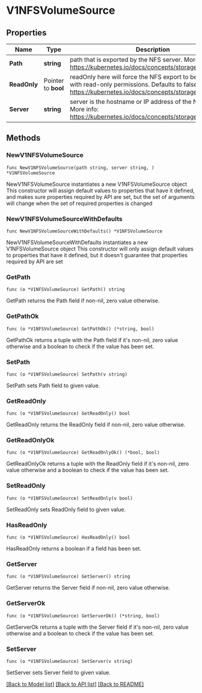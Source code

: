 # V1NFSVolumeSource

## Properties

Name | Type | Description | Notes
------------ | ------------- | ------------- | -------------
**Path** | **string** | path that is exported by the NFS server. More info: https://kubernetes.io/docs/concepts/storage/volumes#nfs | 
**ReadOnly** | Pointer to **bool** | readOnly here will force the NFS export to be mounted with read-only permissions. Defaults to false. More info: https://kubernetes.io/docs/concepts/storage/volumes#nfs | [optional] 
**Server** | **string** | server is the hostname or IP address of the NFS server. More info: https://kubernetes.io/docs/concepts/storage/volumes#nfs | 

## Methods

### NewV1NFSVolumeSource

`func NewV1NFSVolumeSource(path string, server string, ) *V1NFSVolumeSource`

NewV1NFSVolumeSource instantiates a new V1NFSVolumeSource object
This constructor will assign default values to properties that have it defined,
and makes sure properties required by API are set, but the set of arguments
will change when the set of required properties is changed

### NewV1NFSVolumeSourceWithDefaults

`func NewV1NFSVolumeSourceWithDefaults() *V1NFSVolumeSource`

NewV1NFSVolumeSourceWithDefaults instantiates a new V1NFSVolumeSource object
This constructor will only assign default values to properties that have it defined,
but it doesn't guarantee that properties required by API are set

### GetPath

`func (o *V1NFSVolumeSource) GetPath() string`

GetPath returns the Path field if non-nil, zero value otherwise.

### GetPathOk

`func (o *V1NFSVolumeSource) GetPathOk() (*string, bool)`

GetPathOk returns a tuple with the Path field if it's non-nil, zero value otherwise
and a boolean to check if the value has been set.

### SetPath

`func (o *V1NFSVolumeSource) SetPath(v string)`

SetPath sets Path field to given value.


### GetReadOnly

`func (o *V1NFSVolumeSource) GetReadOnly() bool`

GetReadOnly returns the ReadOnly field if non-nil, zero value otherwise.

### GetReadOnlyOk

`func (o *V1NFSVolumeSource) GetReadOnlyOk() (*bool, bool)`

GetReadOnlyOk returns a tuple with the ReadOnly field if it's non-nil, zero value otherwise
and a boolean to check if the value has been set.

### SetReadOnly

`func (o *V1NFSVolumeSource) SetReadOnly(v bool)`

SetReadOnly sets ReadOnly field to given value.

### HasReadOnly

`func (o *V1NFSVolumeSource) HasReadOnly() bool`

HasReadOnly returns a boolean if a field has been set.

### GetServer

`func (o *V1NFSVolumeSource) GetServer() string`

GetServer returns the Server field if non-nil, zero value otherwise.

### GetServerOk

`func (o *V1NFSVolumeSource) GetServerOk() (*string, bool)`

GetServerOk returns a tuple with the Server field if it's non-nil, zero value otherwise
and a boolean to check if the value has been set.

### SetServer

`func (o *V1NFSVolumeSource) SetServer(v string)`

SetServer sets Server field to given value.



[[Back to Model list]](../README.md#documentation-for-models) [[Back to API list]](../README.md#documentation-for-api-endpoints) [[Back to README]](../README.md)


